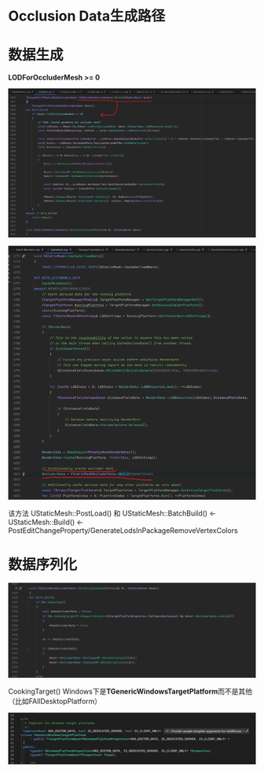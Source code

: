 Occlusion Data生成路径
===

# 数据生成

**LODForOccluderMesh >= 0**

![](images/occlusion_data_build.png)

![](images/mesh_data_build.png)

该方法 UStaticMesh::PostLoad() 和 UStaticMesh::BatchBuild() <- UStaticMesh::Build() <- PostEditChangeProperty/GenerateLodsInPackageRemoveVertexColors

# 数据序列化

![](images/occlusion_data_save.png)

CookingTarget() Windows下是**TGenericWindowsTargetPlatform**而不是其他（比如FAllDesktopPlatform）

![](images/cookingPlatform.png)